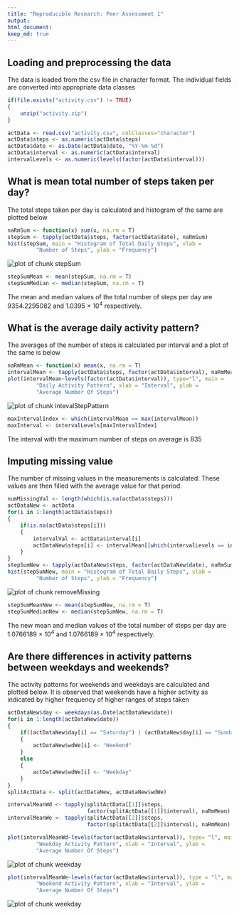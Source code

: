 ```yaml
---
title: "Reproducible Research: Peer Assessment 1"
output: 
html_document:
keep_md: true
---
```



## Loading and preprocessing the data
The data is loaded from the csv file in character format. The individual fields are converted into appropriate data classes

```r
if(file.exists("activity.csv") != TRUE)
{
    unzip("activity.zip")
}

actData <- read.csv("activity.csv", colClasses="character")
actData$steps <- as.numeric(actData$steps)
actData$date <- as.Date(actData$date, "%Y-%m-%d")
actData$interval <- as.numeric(actData$interval)
intervalLevels <- as.numeric(levels(factor(actData$interval)))
```


## What is mean total number of steps taken per day?
The total steps taken per day is calculated and histogram of the same are plotted below

```r
naRmSum <- function(x) sum(x, na.rm = T)
stepSum <- tapply(actData$steps, factor(actData$date), naRmSum)
hist(stepSum, main = "Histogram of Total Daily Steps", xlab = 
         "Number of Steps", ylab = "Frequency")
```

![plot of chunk stepSum](figure/stepSum-1.png) 

```r
stepSumMean <- mean(stepSum, na.rm = T)
stepSumMedian <- median(stepSum, na.rm = T)
```
The mean and median values of the total number of steps per day are 9354.2295082 and 1.0395 &times; 10<sup>4</sup> respectively.


## What is the average daily activity pattern?
The averages of the number of steps is calculated per interval and a plot of the same is below

```r
naRmMean <- function(x) mean(x, na.rm = T)
intervalMean <- tapply(actData$steps, factor(actData$interval), naRmMean)
plot(intervalMean~levels(factor(actData$interval)), type="l", main = 
         "Daily Activity Pattern", xlab = "Interval", ylab = 
         "Average Number Of Steps")
```

![plot of chunk intevalStepPattern](figure/intevalStepPattern-1.png) 

```r
maxIntervalIndex <- which(intervalMean == max(intervalMean))
maxInterval <- intervalLevels[maxIntervalIndex]
```
The interval with the maximum number of steps on average is 835


## Imputing missing value
The number of missing values in the measurements is calculated. These values are then filled with the average value for that period.

```r
numMissingVal <- length(which(is.na(actData$steps)))
actDataNew <- actData
for(i in 1:length(actData$steps))
{
    if(is.na(actData$steps[i]))
    {
        intervalVal <- actData$interval[i] 
        actDataNew$steps[i] <- intervalMean[[which(intervalLevels == intervalVal)]]
    }
}
stepSumNew <- tapply(actDataNew$steps, factor(actDataNew$date), naRmSum)
hist(stepSumNew, main = "Histogram of Total Daily Steps", xlab = 
         "Number of Steps", ylab = "Frequency")
```

![plot of chunk removeMissing](figure/removeMissing-1.png) 

```r
stepSumMeanNew <- mean(stepSumNew, na.rm = T)
stepSumMedianNew <- median(stepSumNew, na.rm = T)
```
The new mean and median values of the total number of steps per day are 1.0766189 &times; 10<sup>4</sup> and 1.0766189 &times; 10<sup>4</sup> respectively.

## Are there differences in activity patterns between weekdays and weekends?
The activity patterns for weekends and weekdays are calculated and plotted below. It is observed that weekends have a higher activity as indicated by higher frequency of higher ranges of steps taken

```r
actDataNew$day <- weekdays(as.Date(actDataNew$date))
for(i in 1:length(actDataNew$date))
{
    if((actDataNew$day[i] == "Saturday") | (actDataNew$day[i] == "Sunday"))
    {
        actDataNew$wdWe[i] <- "Weekend"
    }
    else
    {
        actDataNew$wdWe[i] <- "Weekday"
    }
}
splitActData <- split(actDataNew, actDataNew$wdWe)

intervalMeanWd <- tapply(splitActData[[1]]$steps, 
                         factor(splitActData[[1]]$interval), naRmMean)
intervalMeanWe <- tapply(splitActData[[2]]$steps, 
                         factor(splitActData[[2]]$interval), naRmMean)

plot(intervalMeanWd~levels(factor(actDataNew$interval)), type= "l", main = 
         "Weekday Activity Pattern", xlab = "Interval", ylab = 
         "Average Number Of Steps")
```

![plot of chunk weekday](figure/weekday-1.png) 

```r
plot(intervalMeanWe~levels(factor(actDataNew$interval)), type = "l", main =
         "Weekend Activity Pattern", xlab = "Interval", ylab = 
         "Average Number Of Steps")
```

![plot of chunk weekday](figure/weekday-2.png) 
